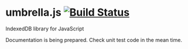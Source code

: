 umbrella.js [![Build Status](https://travis-ci.org/v3nom/umbrella.js.png)](https://travis-ci.org/v3nom/umbrella.js)
===========

IndexedDB library for JavaScript

Documentation is being prepared. Check unit test code in the mean time.